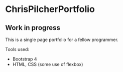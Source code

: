 # ChrisPilcherPortfolio

## Work in progress

This is a single page portfolio for a fellow programmer. 

Tools used:

* Bootstrap 4
* HTML, CSS (some use of flexbox)
